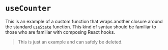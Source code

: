 # `useCounter`

This is an example of a custom function that wraps another closure around the standard [`useState`](../useState/useState.ts) function. This kind of syntax should be familiar to those who are familiar with composing React hooks.

> This is just an example and can safely be deleted.
